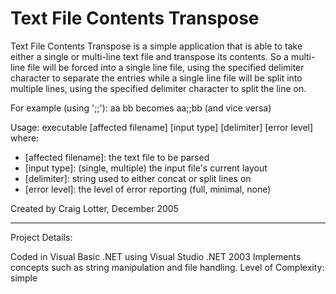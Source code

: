 Text File Contents Transpose
============================

Text File Contents Transpose is a simple application that is able to take either a single or multi-line text file and transpose its contents. So a multi-line file will be forced into a single line file, using the specified delimiter character to separate the entries while a single line file will be split into multiple lines, using the specified delimiter character to split the line on.

For example (using ';;'):
   aa
   bb
becomes
   aa;;bb (and vice versa)

Usage: executable [affected filename] [input type] [delimiter] [error level]
  where:
   - [affected filename]: the text file to be parsed
   - [input type]: (single, multiple) the input file's current layout
   - [delimiter]: string used to either concat or split lines on
   - [error level]: the level of error reporting (full, minimal, none)

Created by Craig Lotter, December 2005

*********************************

Project Details:

Coded in Visual Basic .NET using Visual Studio .NET 2003
Implements concepts such as string manipulation and file handling.
Level of Complexity: simple
